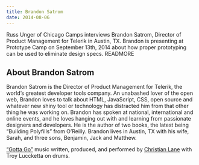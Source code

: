```yaml
---
title: Brandon Satrom
date: 2014-08-06
---
```


Russ Unger of Chicago Camps interviews Brandon Satrom, Director of Product Management for Telerik in Austin, TX. Brandon is presenting at Prototype Camp on September 13th, 2014 about how proper prototyping can be used to eliminate design specs. READMORE

## About Brandon Satrom

Brandon Satrom is the Director of Product Management for Telerik, the world&#8217;s greatest developer tools company. An unabashed lover of the open web, Brandon loves to talk about HTML, JavaScript, CSS, open source and whatever new shiny tool or technology has distracted him from that other thing he was working on. Brandon has spoken at national, international and online events, and he loves hanging out with and learning from passionate designers and developers. He is the author of two books, the latest being &#8220;Building Polyfills&#8221; from O&#8217;Reilly. Brandon lives in Austin, TX with his wife, Sarah, and three sons, Benjamin, Jack and Matthew.

<a href="https://soundcloud.com/clane01/04-gotta-go" rel="nofollow">&#8220;Gotta Go&#8221;</a> music written, produced, and performed by <a href="https://twitter.com/christianlane01" rel="nofollow">Christian Lane</a> with Troy Luccketta on drums.
